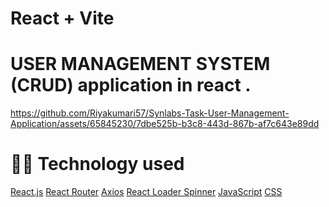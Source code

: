 # React + Vite
# USER MANAGEMENT SYSTEM (CRUD) application in react .





https://github.com/Riyakumari57/Synlabs-Task-User-Management-Application/assets/65845230/7dbe525b-b3c8-443d-867b-af7c643e89dd

# 👩‍💻 Technology used 
<a href="https://react.dev/">React.js</a>
<a href="https://v5.reactrouter.com/web/guides/quick-start">React Router</a>
<a href="https://axios-http.com/docs/intro">Axios</a>
<a href="https://www.npmjs.com/package/react-loader-spinner">React Loader Spinner</a>
<a href="https://developer.mozilla.org/en-US/docs/Web/JavaScript">JavaScript</a>
<a href="https://developer.mozilla.org/en-US/docs/Web/CSS">CSS</a>


<!--![image](https://github.com/Riyakumari57/User-Management-Application/assets/65845230/2ec23fcf-7c41-4ada-bd61-34b5b2ff5d3c)

<p>Creating a new user by making POST request to the api</p>

![image](https://github.com/Riyakumari57/User-Management-Application/assets/65845230/3e995749-95dd-4032-9f0c-251310af1e40)

<p>Added</p>

![image](https://github.com/Riyakumari57/User-Management-Application/assets/65845230/91db4696-489a-435d-8b9e-f68e344af9a6)

<p>Edit existing User data by making PUT request to the api  </p>

![image](https://github.com/Riyakumari57/User-Management-Application/assets/65845230/946ca860-1190-4941-8523-9eccb370054e)

<p>Delete existing user data by making DELETE request</p>

![image](https://github.com/Riyakumari57/User-Management-Application/assets/65845230/bf9d9c40-0768-45ff-9f9f-3355f5157801)

<p>Detail about a single user </p>

![image](https://github.com/Riyakumari57/User-Management-Application/assets/65845230/f74ee6f3-d492-4a93-a5a6-d78cb702e7d1)

<p>Responsive</p>

![responsive](https://github.com/Riyakumari57/Synlabs-Task-User-Management-Application/assets/65845230/59a014d3-dd76-4680-986a-b84c260eb59e) --->
